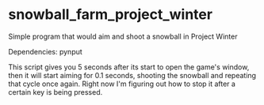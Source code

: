 # snowball_farm_project_winter
Simple program that would aim and shoot a snowball in Project Winter

Dependencies: pynput

This script gives you 5 seconds after its start to open the game's window, then it will start aiming for 0.1 seconds, shooting the snowball and repeating that cycle once again. 
Right now I'm figuring out how to stop it after a certain key is being pressed. 
